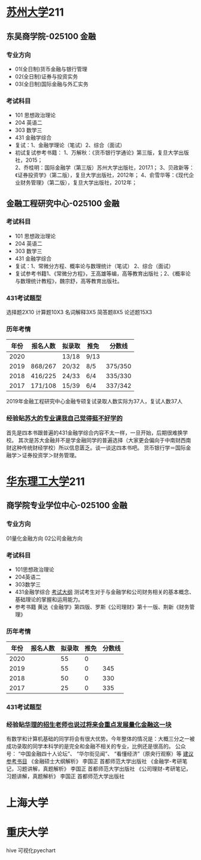 # [苏州大学](http://yjs.suda.edu.cn/)211
## 东吴商学院-025100 金融

### 专业方向
* 01(全日制)货币金融与银行管理 
* 02(全日制)证券与投资实务 
* 03(全日制)国际金融与外汇实务 

### 考试科目
* 101 思想政治理论 
* 204 英语二 
* 303 数学三 
* 431 金融学综合
* 复试：1、金融学理论（笔试）2、综合（面试） 
* 初试复试参考书籍：
1、万解秋：《货币银行学通论》第三版，复旦大学出版社，2015；  
2、乔桂明：国际金融学（第三版）苏州大学出版社，2017.1；
3、贝政新等：《证券投资学》（第二版），复旦大学出版社，2012年；
4、俞雪华等：《现代企业财务管理》（第二版），复旦大学出版社，2012年；

## 金融工程研究中心-025100 金融
### 考试科目
* 101 思想政治理论 
* 204 英语二 
* 303 数学三 
* 431 金融学综合
* 复试：1、常微分方程、概率论与数理统计（笔试） 2、综合（面试） 
* 复试参考书籍1、《常微分方程》，王高雄等编，高等教育出版社；2、《概率论与数理统计教程》，魏宗舒，高等教育出版社。

### 431考试题型
选择题2X10 计算题10X3 名词解释3X5 简答题8X5 论述题15X3

### 历年考情

年份 | 报名人数 | 拟录取 | 推免 | 分数线 
---- | ----- | ----- | ----- | ------
2020 |         | 13/18 | 9/13 | 
2019 | 868/267 | 20/32 | 8/5 | 375/350
2018 | 416/225 | 24/33 | 6/4 | 335/330 
2017 | 171/108 | 15/39 | 6/4 | 337/342

2019年金融工程研究中心金融专硕复试录取人数实际为37人，复试人数37人

### 经验贴[苏大的专业课我自己觉得挺不好学的](http://m.sohu.com/a/321546972_120162121?clicktime=1578134850&enterid=1578134850)
首先是四本书跟普遍的431金融学综合内容不太一样，一旦开始，后期很难换学校。
其次是苏大金融并不是学金融同学的普遍选择（大家更会偏向于中南财西南财这种传统财经学校）所以信息匮乏。谈一谈这四本书吧。
货币银行学＝国际金融学＞证券投资学＞财务管理。


# [华东理工大学](http://gschool.ecust.edu.cn/7962/list.htm)211
## 商学院专业学位中心-025100 金融
### 专业方向
01量化金融方向
02公司金融方向

### 考试科目
* 101思想政治理论
* 204英语二
* 303数学三
* 431金融学综合 [考试大纲](http://gschool.ecust.edu.cn/2019/0920/c8311a97962/page.htm)
测试考生对于与金融学和公司财务相关的基本概念、基础理论的掌握和运用能力。
* 参考书籍 黄达《金融学》第四版、罗斯《公司理财》第十一版、荆新《财务管理》

### 历年考情
年份 | 报名人数 | 拟录取 | 推免 | 分数线 
---- | ----- | ----- | ----- | ------
2020 |         | 55 | 0 | 
2019 |  | 55 | 0 | 345
2018 |  | 50 | 0 | 330 
2017 |  | 25 | 0 | 335

### 431考试题型
### 经验贴[华理的招生老师也说过将来会重点发展量化金融这一块](https://mp.weixin.qq.com/s?src=11&timestamp=1578138163&ver=2076&signature=UoGe9M3lFqm3m51tB4tY69Y74DtmdNtsub9yUGyu51huvlDOTiWIOgI-LVGUXnyrg9zmxfty43HRxYWdPApnu9-WH2iNBc93qa*Si-UIW2Z0R3a*stQmZYPlrUIn0b10&new=1)
有数学和计算机基础的同学将会有很大优势。今年整体的情况是：大概三分之一被成功录取的同学本科学的是完全和金融不相关的专业，比例还是很高的。
公众号：
“中国金融四十人论坛”、
“华尔街见闻”、
“看懂经济”（原央行观察）等
[建议参考书目](https://mp.weixin.qq.com/s?src=11&timestamp=1578138164&ver=2076&signature=r9NucaTTzQo4ate7zmdp34fxWQmRJXJzyfAKOdoNtkM0Y3hafXZOz0-6FsGnru0gxQViL2ZeXBgLdXo*JcxsyCBf2hXMcxKApJCAL7snfhZ3eUlBEcbocH07*UKU8GiK&new=1)
《金融硕士大纲解析》 李国正 首都师范大学出版社
《金融学-考研笔记，习题讲解，真题解析》 李国正 首都师范大学出版社
《公司理财-考研笔记，习题讲解，真题解析》 李国正 首都师范大学出版社

# 上海大学

# 重庆大学
hive 可视化pyechart
